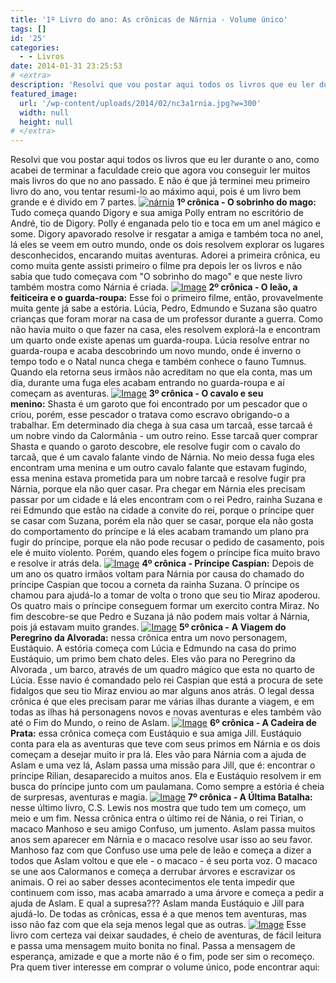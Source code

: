 ```yaml
---
title: '1º Livro do ano: As crônicas de Nárnia - Volume único'
tags: []
id: '25'
categories:
  - - Livros
date: 2014-01-31 23:25:53
# <extra>
description: 'Resolvi que vou postar aqui todos os livros que eu ler durante o ano, como acabei de terminar a faculdade creio que agora vou conseguir ler muitos mais livros do que no ano passado. E não é que já terminei meu primeiro livro do ano, vou tentar resumi-lo ao máximo aqui, pois é um livro bem grande e é divido em 7 partes. 1º crônica &#8211; O sobrinho do mago: Tudo começa quando Digory e sua amiga Polly entram no escritório de André, tio de Digory. Polly é enganada pelo tio e toca em um anel mágico e some. Digory apavorado resolve ir resgatar a amiga e também toca no anel, lá eles se veem em outro mundo, onde os dois resolvem explorar os lugares desconhecidos, encarando muitas aventuras. Adorei a primeira crônica, eu como muita gente assisti primeiro o filme &hellip;'
featured_image: 
  url: '/wp-content/uploads/2014/02/nc3a1rnia.jpg?w=300'
  width: null
  height: null
# </extra>
---
```


Resolvi que vou postar aqui todos os livros que eu ler durante o ano, como acabei de terminar a faculdade creio que agora vou conseguir ler muitos mais livros do que no ano passado. E não é que já terminei meu primeiro livro do ano, vou tentar resumi-lo ao máximo aqui, pois é um livro bem grande e é divido em 7 partes. [![nárnia](/wp-content/uploads/2014/02/nc3a1rnia.jpg?w=300)](/wp-content/uploads/2014/02/nc3a1rnia.jpg) **1º crônica - O sobrinho do mago:** Tudo começa quando Digory e sua amiga Polly entram no escritório de André, tio de Digory. Polly é enganada pelo tio e toca em um anel mágico e some. Digory apavorado resolve ir resgatar a amiga e também toca no anel, lá eles se veem em outro mundo, onde os dois resolvem explorar os lugares desconhecidos, encarando muitas aventuras. Adorei a primeira crônica, eu como muita gente assisti primeiro o filme pra depois ler os livros e não sabia que tudo começava com "O sobrinho do mago" e que neste livro também mostra como Nárnia é criada. [![Image](/wp-content/uploads/2014/02/sobrinho-do-mago.jpg?w=437)](/wp-content/uploads/2014/02/sobrinho-do-mago.jpg) **2º crônica - O leão, a feiticeira e o guarda-roupa:** Esse foi o primeiro filme, então, provavelmente muita gente já sabe a estória. Lúcia, Pedro, Edmundo e Suzana são quatro crianças que foram morar na casa de um professor durante a guerra. Como não havia muito o que fazer na casa, eles resolvem explorá-la e encontram um quarto onde existe apenas um guarda-roupa. Lúcia resolve entrar no guarda-roupa e acaba descobrindo um novo mundo, onde é inverno o tempo todo e o Natal nunca chega e também conhece o fauno Tumnus. Quando ela retorna seus irmãos não acreditam no que ela conta, mas um dia, durante uma fuga eles acabam entrando no guarda-roupa e aí começam as aventuras. [![Image](/wp-content/uploads/2014/02/guarda-roupas.jpg?w=428)](/wp-content/uploads/2014/02/guarda-roupas.jpg) **3º crônica - O cavalo e seu menino:** Shasta é um garoto que foi encontrado por um pescador que o criou, porém, esse pescador o tratava como escravo obrigando-o a trabalhar. Em determinado dia chega à sua casa um tarcaã, esse tarcaã é um nobre vindo da Calormânia - um outro reino. Esse tarcaã quer comprar Shasta e quando o garoto descobre, ele resolve fugir com o cavalo do tarcaã, que é um cavalo falante vindo de Nárnia. No meio dessa fuga eles encontram uma menina e um outro cavalo falante que estavam fugindo, essa menina estava prometida para um nobre tarcaã e resolve fugir pra Nárnia, porque ela não quer casar. Pra chegar em Nárnia eles precisam passar por um cidade e lá eles encontram com o rei Pedro, rainha Suzana e rei Edmundo que estão na cidade a convite do rei, porque o príncipe quer se casar com Suzana, porém ela não quer se casar, porque ela não gosta do comportamento do príncipe e lá eles acabam tramando um plano pra fugir do príncipe, porque ela não pode recusar o pedido de casamento, pois ele é muito violento. Porém, quando eles fogem o príncipe fica muito bravo e resolve ir atrás dela. [![Image](/wp-content/uploads/2014/02/o-cavalo.jpg?w=363)](/wp-content/uploads/2014/02/o-cavalo.jpg) **4º crônica - Príncipe Caspian:** Depois de um ano os quatro irmãos voltam para Nárnia por causa do chamado do príncipe Caspian que tocou a corneta da rainha Suzana. O príncipe os chamou para ajudá-lo a tomar de volta o trono que seu tio Miraz apoderou. Os quatro mais o príncipe conseguem formar um exercito contra Miraz. No fim descobre-se que Pedro e Suzana já não podem mais voltar á Nárnia, pois já estavam muito grandes. [![Image](/wp-content/uploads/2014/02/caspian.jpg?w=327)](/wp-content/uploads/2014/02/caspian.jpg) **5º crônica -** **A Viagem do Peregrino da Alvorada:** nessa crônica entra um novo personagem, Eustáquio. A estória começa com Lúcia e Edmundo na casa do primo Eustáquio, um primo bem chato deles. Eles vão para no Peregrino da Alvorada , um barco, através de um quadro mágico que esta no quarto de Lúcia. Esse navio é comandado pelo rei Caspian que está a procura de sete fidalgos que seu tio Miraz enviou ao mar alguns anos atrás. O legal dessa crônica é que eles precisam parar me várias ilhas durante a viagem, e em todas as ilhas há personagens novos e novas aventuras e eles também vão até o Fim do Mundo, o reino de Aslam. [![Image](/wp-content/uploads/2014/02/alvorada.jpg?w=314)](/wp-content/uploads/2014/02/alvorada.jpg) **6º crônica - A Cadeira de Prata:** essa crônica começa com Eustáquio e sua amiga Jill. Eustáquio conta para ela as aventuras que teve com seus primos em Nárnia e os dois começam a desejar muito ir pra lá. Eles vão para Nárnia com a ajuda de Aslam e uma vez lá, Aslam passa uma missão para Jill, que é: encontrar o príncipe Rilian, desaparecido a muitos anos. Ela e Eustáquio resolvem ir em busca do príncipe junto com um paulamana. Como sempre a estória é cheia de surpresas, aventuras e magia. [![Image](/wp-content/uploads/2014/02/prata.jpg?w=317)](/wp-content/uploads/2014/02/prata.jpg) **7º crônica - A Última Batalha:** nesse último livro, C.S. Lewis nos mostra que tudo tem um começo, um meio e um fim. Nessa crônica entra o último rei de Nánia, o rei Tirian, o macaco Manhoso e seu amigo Confuso, um jumento. Aslam passa muitos anos sem aparecer em Nárnia e o macaco resolve usar isso ao seu favor. Manhoso faz com que Confuso use uma pele de leão e começa a dizer a todos que Aslam voltou e que ele - o macaco - é seu porta voz. O macaco se une aos Calormanos e começa a derrubar árvores e escravizar os animais. O rei ao saber desses acontecimentos ele tenta impedir que continuem com isso, mas acaba amarrado a uma árvore e começa a pedir a ajuda de Aslam. E qual a supresa??? Aslam manda Eustáquio e Jill para ajudá-lo. De todas as crônicas, essa é a que menos tem aventuras, mas isso não faz com que ela seja menos legal que as outras. [![Image](/wp-content/uploads/2014/02/dsc01995.jpg?w=255)](/wp-content/uploads/2014/02/dsc01995.jpg) Esse livro com certeza vai deixar saudades, é cheio de aventuras, de fácil leitura e passa uma mensagem muito bonita no final. Passa a mensagem de esperança, amizade e que a morte não é o fim, pode ser sim o recomeço. Pra quem tiver interesse em comprar o volume único, pode encontrar aqui:
